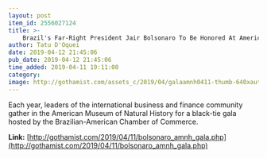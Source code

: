 ```yaml
---
layout: post
item_id: 2556027124
title: >-
    Brazil's Far-Right President Jair Bolsonaro To Be Honored At American Museum of Natural History Gala
author: Tatu D'Oquei
date: 2019-04-12 21:45:06
pub_date: 2019-04-12 21:45:06
time_added: 2019-04-11 19:11:00
category: 
image: http://gothamist.com/assets_c/2019/04/galaamnh0411-thumb-640xauto-1028661.jpeg
---
```


Each year, leaders of the international business and finance community gather in the American Museum of Natural History for a black-tie gala hosted by the Brazilian-American Chamber of Commerce.

**Link:** [http://gothamist.com/2019/04/11/bolsonaro_amnh_gala.php](http://gothamist.com/2019/04/11/bolsonaro_amnh_gala.php)

